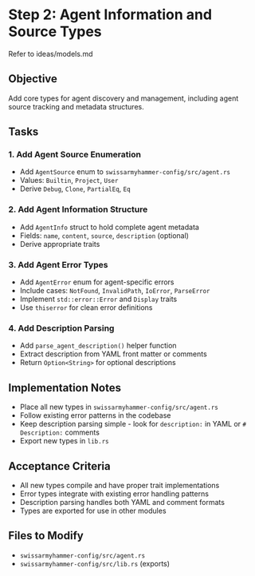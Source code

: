 # Step 2: Agent Information and Source Types

Refer to ideas/models.md

## Objective

Add core types for agent discovery and management, including agent source tracking and metadata structures.

## Tasks

### 1. Add Agent Source Enumeration
- Add `AgentSource` enum to `swissarmyhammer-config/src/agent.rs`
- Values: `Builtin`, `Project`, `User` 
- Derive `Debug`, `Clone`, `PartialEq`, `Eq`

### 2. Add Agent Information Structure
- Add `AgentInfo` struct to hold complete agent metadata
- Fields: `name`, `content`, `source`, `description` (optional)
- Derive appropriate traits

### 3. Add Agent Error Types
- Add `AgentError` enum for agent-specific errors
- Include cases: `NotFound`, `InvalidPath`, `IoError`, `ParseError`
- Implement `std::error::Error` and `Display` traits
- Use `thiserror` for clean error definitions

### 4. Add Description Parsing
- Add `parse_agent_description()` helper function
- Extract description from YAML front matter or comments
- Return `Option<String>` for optional descriptions

## Implementation Notes

- Place all new types in `swissarmyhammer-config/src/agent.rs`
- Follow existing error patterns in the codebase
- Keep description parsing simple - look for `description:` in YAML or `# Description:` comments
- Export new types in `lib.rs`

## Acceptance Criteria

- All new types compile and have proper trait implementations
- Error types integrate with existing error handling patterns
- Description parsing handles both YAML and comment formats
- Types are exported for use in other modules

## Files to Modify

- `swissarmyhammer-config/src/agent.rs`
- `swissarmyhammer-config/src/lib.rs` (exports)